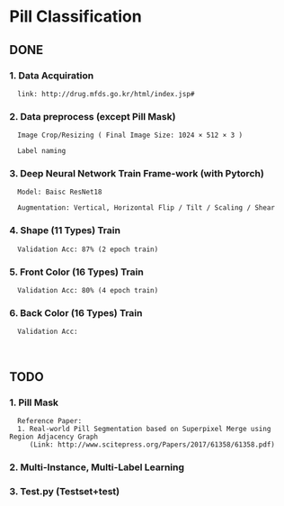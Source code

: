 # Pill Classification

## DONE

### 1. Data Acquiration

      link: http://drug.mfds.go.kr/html/index.jsp#

### 2. Data preprocess (except Pill Mask)

      Image Crop/Resizing ( Final Image Size: 1024 × 512 × 3 )

      Label naming

### 3. Deep Neural Network Train Frame-work (with Pytorch)

      Model: Baisc ResNet18
      
      Augmentation: Vertical, Horizontal Flip / Tilt / Scaling / Shear

### 4. Shape (11 Types) Train 

      Validation Acc: 87% (2 epoch train)

### 5. Front Color (16 Types) Train 

      Validation Acc: 80% (4 epoch train)

### 6. Back Color (16 Types) Train 

      Validation Acc: 
<br>

## TODO

### 1. Pill Mask 
      Reference Paper: 
      1. Real-world Pill Segmentation based on Superpixel Merge using Region Adjacency Graph
         (Link: http://www.scitepress.org/Papers/2017/61358/61358.pdf)


### 2. Multi-Instance, Multi-Label Learning

### 3. Test.py (Testset+test)

